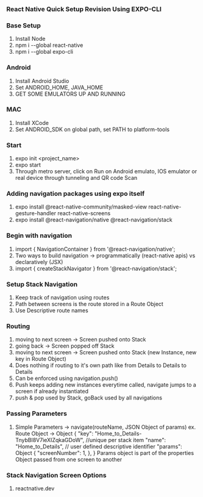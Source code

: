 ### React Native Quick Setup Revision Using EXPO-CLI

### Base Setup
1. Install Node
2. npm i --global react-native
3. npm i --global expo-cli

### Android
1. Install Android Studio
2. Set ANDROID_HOME, JAVA_HOME
3. GET SOME EMULATORS UP AND RUNNING

### MAC
1. Install XCode
2. Set ANDROID_SDK on global path, set PATH to platform-tools

### Start
1. expo init <project_name>
2. expo start
3. Through metro server, click on Run on Android emulato, IOS emulator or real device through tunneling and QR code Scan

### Adding navigation packages using expo itself
1. expo install @react-native-community/masked-view react-native-gesture-handler react-native-screens 
2. expo install @react-navigation/native @react-navigation/stack

### Begin with navigation
1. import { NavigationContainer } from '@react-navigation/native';
2. Two ways to build navigation -> programmatically (react-native apis) vs declaratively (JSX)
3. import { createStackNavigator } from '@react-navigation/stack';

### Setup Stack Navigation
1. Keep track of navigation using routes
2. Path between screens is the route stored in a Route Object
3. Use Descriptive route names


### Routing
1. moving to next screen -> Screen pushed onto Stack
2. going back -> Screen popped off Stack
3. moving to next screen -> Screen pushed onto Stack (new Instance, new key in Route Object)
4. Does nothing if routing to it's own path like from Details to Details to Details
5. Can be enforced using navigation.push()
6. Push keeps adding new instances everytime called, navigate jumps to a screen if already instantiated
7. push & pop used by Stack, goBack used by all navigations

### Passing Parameters
1. Simple Parameters -> navigate(routeName, JSON Object of params)
ex. Route Object -> Object {
  "key": "Home_to_Details-TnybBl8V7ieXIZqkaGDoW", //unique per stack item
  "name": "Home_to_Details", // user defined descriptive identifier
  "params": Object {
    "screenNumber": 1,
  },
}
Params object is part of the properties Object passed from one screen to another

### Stack Navigation Screen Options
1. reactnative.dev
